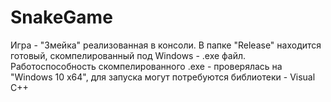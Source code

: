 # SnakeGame
Игра - "Змейка" реализованная в консоли.
В папке "Release" находится готовый, скомпелированный под Windows - .exe файл.
Работоспособность скомпелированного .exe - проверялась на "Windows 10 x64", для запуска могут потребуются библиотеки - Visual C++

